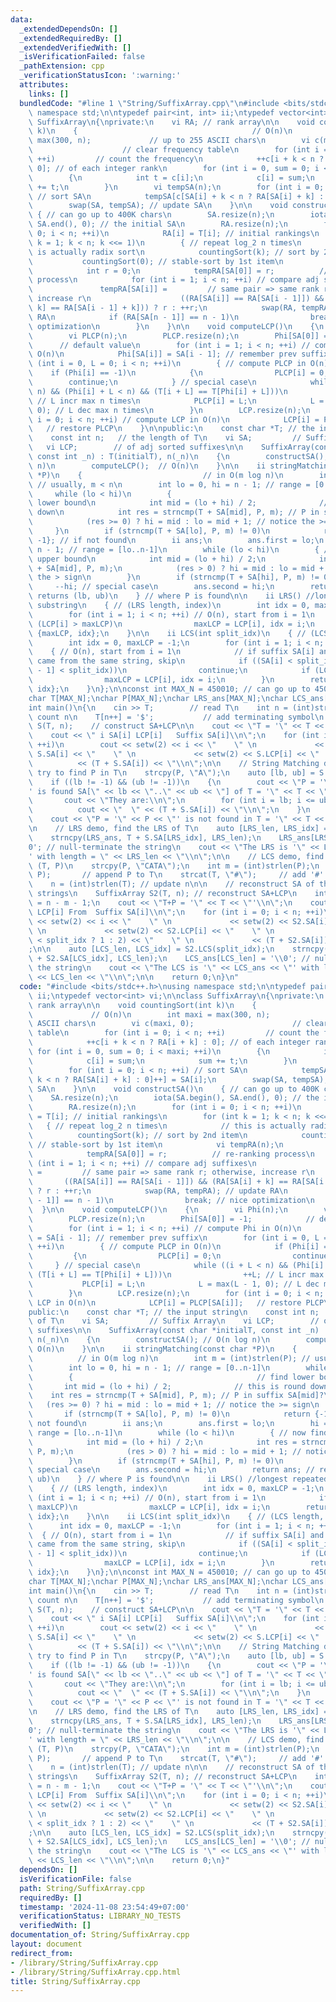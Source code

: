 ```yaml
---
data:
  _extendedDependsOn: []
  _extendedRequiredBy: []
  _extendedVerifiedWith: []
  _isVerificationFailed: false
  _pathExtension: cpp
  _verificationStatusIcon: ':warning:'
  attributes:
    links: []
  bundledCode: "#line 1 \"String/SuffixArray.cpp\"\n#include <bits/stdc++.h>\nusing\
    \ namespace std;\n\ntypedef pair<int, int> ii;\ntypedef vector<int> vi;\n\nclass\
    \ SuffixArray\n{\nprivate:\n    vi RA; // rank array\n\n    void countingSort(int\
    \ k)\n    {                                       // O(n)\n        int maxi =\
    \ max(300, n);             // up to 255 ASCII chars\n        vi c(maxi, 0);  \
    \                    // clear frequency table\n        for (int i = 0; i < n;\
    \ ++i)         // count the frequency\n            ++c[i + k < n ? RA[i + k] :\
    \ 0]; // of each integer rank\n        for (int i = 0, sum = 0; i < maxi; ++i)\n\
    \        {\n            int t = c[i];\n            c[i] = sum;\n            sum\
    \ += t;\n        }\n        vi tempSA(n);\n        for (int i = 0; i < n; ++i)\
    \ // sort SA\n            tempSA[c[SA[i] + k < n ? RA[SA[i] + k] : 0]++] = SA[i];\n\
    \        swap(SA, tempSA); // update SA\n    }\n\n    void constructSA()\n   \
    \ { // can go up to 400K chars\n        SA.resize(n);\n        iota(SA.begin(),\
    \ SA.end(), 0); // the initial SA\n        RA.resize(n);\n        for (int i =\
    \ 0; i < n; ++i)\n            RA[i] = T[i]; // initial rankings\n        for (int\
    \ k = 1; k < n; k <<= 1)\n        { // repeat log_2 n times\n            // this\
    \ is actually radix sort\n            countingSort(k); // sort by 2nd item\n \
    \           countingSort(0); // stable-sort by 1st item\n            vi tempRA(n);\n\
    \            int r = 0;\n            tempRA[SA[0]] = r;          // re-ranking\
    \ process\n            for (int i = 1; i < n; ++i) // compare adj suffixes\n \
    \               tempRA[SA[i]] =         // same pair => same rank r; otherwise,\
    \ increase r\n                    ((RA[SA[i]] == RA[SA[i - 1]]) && (RA[SA[i] +\
    \ k] == RA[SA[i - 1] + k])) ? r : ++r;\n            swap(RA, tempRA); // update\
    \ RA\n            if (RA[SA[n - 1]] == n - 1)\n                break; // nice\
    \ optimization\n        }\n    }\n\n    void computeLCP()\n    {\n        vi Phi(n);\n\
    \        vi PLCP(n);\n        PLCP.resize(n);\n        Phi[SA[0]] = -1;      \
    \      // default value\n        for (int i = 1; i < n; ++i) // compute Phi in\
    \ O(n)\n            Phi[SA[i]] = SA[i - 1]; // remember prev suffix\n        for\
    \ (int i = 0, L = 0; i < n; ++i)\n        { // compute PLCP in O(n)\n        \
    \    if (Phi[i] == -1)\n            {\n                PLCP[i] = 0;\n        \
    \        continue;\n            } // special case\n            while ((i + L <\
    \ n) && (Phi[i] + L < n) && (T[i + L] == T[Phi[i] + L]))\n                ++L;\
    \ // L incr max n times\n            PLCP[i] = L;\n            L = max(L - 1,\
    \ 0); // L dec max n times\n        }\n        LCP.resize(n);\n        for (int\
    \ i = 0; i < n; ++i) // compute LCP in O(n)\n            LCP[i] = PLCP[SA[i]];\
    \   // restore PLCP\n    }\n\npublic:\n    const char *T; // the input string\n\
    \    const int n;   // the length of T\n    vi SA;         // Suffix Array\n \
    \   vi LCP;        // of adj sorted suffixes\n\n    SuffixArray(const char *initialT,\
    \ const int _n) : T(initialT), n(_n)\n    {\n        constructSA(); // O(n log\
    \ n)\n        computeLCP();  // O(n)\n    }\n\n    ii stringMatching(const char\
    \ *P)\n    {                           // in O(m log n)\n        int m = (int)strlen(P);\
    \ // usually, m < n\n        int lo = 0, hi = n - 1; // range = [0..n-1]\n   \
    \     while (lo < hi)\n        {                                         // find\
    \ lower bound\n            int mid = (lo + hi) / 2;              // this is round\
    \ down\n            int res = strncmp(T + SA[mid], P, m); // P in suffix SA[mid]?\n\
    \            (res >= 0) ? hi = mid : lo = mid + 1; // notice the >= sign\n   \
    \     }\n        if (strncmp(T + SA[lo], P, m) != 0)\n            return {-1,\
    \ -1}; // if not found\n        ii ans;\n        ans.first = lo;\n        hi =\
    \ n - 1; // range = [lo..n-1]\n        while (lo < hi)\n        { // now find\
    \ upper bound\n            int mid = (lo + hi) / 2;\n            int res = strncmp(T\
    \ + SA[mid], P, m);\n            (res > 0) ? hi = mid : lo = mid + 1; // notice\
    \ the > sign\n        }\n        if (strncmp(T + SA[hi], P, m) != 0)\n       \
    \     --hi; // special case\n        ans.second = hi;\n        return ans; //\
    \ returns (lb, ub)\n    } // where P is found\n\n    ii LRS() //longest repeated\
    \ substring\n    { // (LRS length, index)\n        int idx = 0, maxLCP = -1;\n\
    \        for (int i = 1; i < n; ++i) // O(n), start from i = 1\n            if\
    \ (LCP[i] > maxLCP)\n                maxLCP = LCP[i], idx = i;\n        return\
    \ {maxLCP, idx};\n    }\n\n    ii LCS(int split_idx)\n    { // (LCS length, index)\n\
    \        int idx = 0, maxLCP = -1;\n        for (int i = 1; i < n; ++i)\n    \
    \    { // O(n), start from i = 1\n            // if suffix SA[i] and suffix SA[i-1]\
    \ came from the same string, skip\n            if ((SA[i] < split_idx) == (SA[i\
    \ - 1] < split_idx))\n                continue;\n            if (LCP[i] > maxLCP)\n\
    \                maxLCP = LCP[i], idx = i;\n        }\n        return {maxLCP,\
    \ idx};\n    }\n};\n\nconst int MAX_N = 450010; // can go up to 450K chars\n\n\
    char T[MAX_N];\nchar P[MAX_N];\nchar LRS_ans[MAX_N];\nchar LCS_ans[MAX_N];\n\n\
    int main()\n{\n    cin >> T;        // read T\n    int n = (int)strlen(T); //\
    \ count n\n    T[n++] = '$';           // add terminating symbol\n    SuffixArray\
    \ S(T, n);    // construct SA+LCP\n\n    cout << \"T = '\" << T << \"'\\n\";\n\
    \    cout << \" i SA[i] LCP[i]   Suffix SA[i]\\n\";\n    for (int i = 0; i < n;\
    \ ++i)\n        cout << setw(2) << i << \"    \" \n             << setw(2) <<\
    \ S.SA[i] << \"    \" \n             << setw(2) << S.LCP[i] << \"    \" \n   \
    \          << (T + S.SA[i]) << \"\\n\";\n\n    // String Matching demo, we will\
    \ try to find P in T\n    strcpy(P, \"A\");\n    auto [lb, ub] = S.stringMatching(P);\n\
    \    if ((lb != -1) && (ub != -1))\n    {\n        cout << \"P = '\" << P << \"\
    ' is found SA[\" << lb << \"..\" << ub << \"] of T = '\" << T << \"'\\n\";\n \
    \       cout << \"They are:\\n\";\n        for (int i = lb; i <= ub; ++i)\n  \
    \          cout << \"  \" << (T + S.SA[i]) << \"\\n\";\n    }\n    else\n    \
    \    cout << \"P = '\" << P << \"' is not found in T = '\" << T << \"'\\n\";\n\
    \n    // LRS demo, find the LRS of T\n    auto [LRS_len, LRS_idx] = S.LRS();\n\
    \    strncpy(LRS_ans, T + S.SA[LRS_idx], LRS_len);\n    LRS_ans[LRS_len] = '\\\
    0'; // null-terminate the string\n    cout << \"The LRS is '\" << LRS_ans << \"\
    ' with length = \" << LRS_len << \"\\n\";\n\n    // LCS demo, find the LCS of\
    \ (T, P)\n    strcpy(P, \"CATA\");\n    int m = (int)strlen(P);\n    strcat(T,\
    \ P);       // append P to T\n    strcat(T, \"#\");     // add '#' at the back\n\
    \    n = (int)strlen(T); // update n\n\n    // reconstruct SA of the combined\
    \ strings\n    SuffixArray S2(T, n); // reconstruct SA+LCP\n    int split_idx\
    \ = n - m - 1;\n    cout << \"T+P = '\" << T << \"'\\n\";\n    cout << \" i SA[i]\
    \ LCP[i] From  Suffix SA[i]\\n\";\n    for (int i = 0; i < n; ++i)\n        cout\
    \ << setw(2) << i << \"    \" \n             << setw(2) << S2.SA[i] << \"    \"\
    \ \n             << setw(2) << S2.LCP[i] << \"    \" \n             << (S2.SA[i]\
    \ < split_idx ? 1 : 2) << \"    \" \n             << (T + S2.SA[i]) << \"\\n\"\
    ;\n\n    auto [LCS_len, LCS_idx] = S2.LCS(split_idx);\n    strncpy(LCS_ans, T\
    \ + S2.SA[LCS_idx], LCS_len);\n    LCS_ans[LCS_len] = '\\0'; // null-terminate\
    \ the string\n    cout << \"The LCS is '\" << LCS_ans << \"' with length = \"\
    \ << LCS_len << \"\\n\";\n\n    return 0;\n}\n"
  code: "#include <bits/stdc++.h>\nusing namespace std;\n\ntypedef pair<int, int>\
    \ ii;\ntypedef vector<int> vi;\n\nclass SuffixArray\n{\nprivate:\n    vi RA; //\
    \ rank array\n\n    void countingSort(int k)\n    {                          \
    \             // O(n)\n        int maxi = max(300, n);             // up to 255\
    \ ASCII chars\n        vi c(maxi, 0);                      // clear frequency\
    \ table\n        for (int i = 0; i < n; ++i)         // count the frequency\n\
    \            ++c[i + k < n ? RA[i + k] : 0]; // of each integer rank\n       \
    \ for (int i = 0, sum = 0; i < maxi; ++i)\n        {\n            int t = c[i];\n\
    \            c[i] = sum;\n            sum += t;\n        }\n        vi tempSA(n);\n\
    \        for (int i = 0; i < n; ++i) // sort SA\n            tempSA[c[SA[i] +\
    \ k < n ? RA[SA[i] + k] : 0]++] = SA[i];\n        swap(SA, tempSA); // update\
    \ SA\n    }\n\n    void constructSA()\n    { // can go up to 400K chars\n    \
    \    SA.resize(n);\n        iota(SA.begin(), SA.end(), 0); // the initial SA\n\
    \        RA.resize(n);\n        for (int i = 0; i < n; ++i)\n            RA[i]\
    \ = T[i]; // initial rankings\n        for (int k = 1; k < n; k <<= 1)\n     \
    \   { // repeat log_2 n times\n            // this is actually radix sort\n  \
    \          countingSort(k); // sort by 2nd item\n            countingSort(0);\
    \ // stable-sort by 1st item\n            vi tempRA(n);\n            int r = 0;\n\
    \            tempRA[SA[0]] = r;          // re-ranking process\n            for\
    \ (int i = 1; i < n; ++i) // compare adj suffixes\n                tempRA[SA[i]]\
    \ =         // same pair => same rank r; otherwise, increase r\n             \
    \       ((RA[SA[i]] == RA[SA[i - 1]]) && (RA[SA[i] + k] == RA[SA[i - 1] + k]))\
    \ ? r : ++r;\n            swap(RA, tempRA); // update RA\n            if (RA[SA[n\
    \ - 1]] == n - 1)\n                break; // nice optimization\n        }\n  \
    \  }\n\n    void computeLCP()\n    {\n        vi Phi(n);\n        vi PLCP(n);\n\
    \        PLCP.resize(n);\n        Phi[SA[0]] = -1;            // default value\n\
    \        for (int i = 1; i < n; ++i) // compute Phi in O(n)\n            Phi[SA[i]]\
    \ = SA[i - 1]; // remember prev suffix\n        for (int i = 0, L = 0; i < n;\
    \ ++i)\n        { // compute PLCP in O(n)\n            if (Phi[i] == -1)\n   \
    \         {\n                PLCP[i] = 0;\n                continue;\n       \
    \     } // special case\n            while ((i + L < n) && (Phi[i] + L < n) &&\
    \ (T[i + L] == T[Phi[i] + L]))\n                ++L; // L incr max n times\n \
    \           PLCP[i] = L;\n            L = max(L - 1, 0); // L dec max n times\n\
    \        }\n        LCP.resize(n);\n        for (int i = 0; i < n; ++i) // compute\
    \ LCP in O(n)\n            LCP[i] = PLCP[SA[i]];   // restore PLCP\n    }\n\n\
    public:\n    const char *T; // the input string\n    const int n;   // the length\
    \ of T\n    vi SA;         // Suffix Array\n    vi LCP;        // of adj sorted\
    \ suffixes\n\n    SuffixArray(const char *initialT, const int _n) : T(initialT),\
    \ n(_n)\n    {\n        constructSA(); // O(n log n)\n        computeLCP();  //\
    \ O(n)\n    }\n\n    ii stringMatching(const char *P)\n    {                 \
    \          // in O(m log n)\n        int m = (int)strlen(P); // usually, m < n\n\
    \        int lo = 0, hi = n - 1; // range = [0..n-1]\n        while (lo < hi)\n\
    \        {                                         // find lower bound\n     \
    \       int mid = (lo + hi) / 2;              // this is round down\n        \
    \    int res = strncmp(T + SA[mid], P, m); // P in suffix SA[mid]?\n         \
    \   (res >= 0) ? hi = mid : lo = mid + 1; // notice the >= sign\n        }\n \
    \       if (strncmp(T + SA[lo], P, m) != 0)\n            return {-1, -1}; // if\
    \ not found\n        ii ans;\n        ans.first = lo;\n        hi = n - 1; //\
    \ range = [lo..n-1]\n        while (lo < hi)\n        { // now find upper bound\n\
    \            int mid = (lo + hi) / 2;\n            int res = strncmp(T + SA[mid],\
    \ P, m);\n            (res > 0) ? hi = mid : lo = mid + 1; // notice the > sign\n\
    \        }\n        if (strncmp(T + SA[hi], P, m) != 0)\n            --hi; //\
    \ special case\n        ans.second = hi;\n        return ans; // returns (lb,\
    \ ub)\n    } // where P is found\n\n    ii LRS() //longest repeated substring\n\
    \    { // (LRS length, index)\n        int idx = 0, maxLCP = -1;\n        for\
    \ (int i = 1; i < n; ++i) // O(n), start from i = 1\n            if (LCP[i] >\
    \ maxLCP)\n                maxLCP = LCP[i], idx = i;\n        return {maxLCP,\
    \ idx};\n    }\n\n    ii LCS(int split_idx)\n    { // (LCS length, index)\n  \
    \      int idx = 0, maxLCP = -1;\n        for (int i = 1; i < n; ++i)\n      \
    \  { // O(n), start from i = 1\n            // if suffix SA[i] and suffix SA[i-1]\
    \ came from the same string, skip\n            if ((SA[i] < split_idx) == (SA[i\
    \ - 1] < split_idx))\n                continue;\n            if (LCP[i] > maxLCP)\n\
    \                maxLCP = LCP[i], idx = i;\n        }\n        return {maxLCP,\
    \ idx};\n    }\n};\n\nconst int MAX_N = 450010; // can go up to 450K chars\n\n\
    char T[MAX_N];\nchar P[MAX_N];\nchar LRS_ans[MAX_N];\nchar LCS_ans[MAX_N];\n\n\
    int main()\n{\n    cin >> T;        // read T\n    int n = (int)strlen(T); //\
    \ count n\n    T[n++] = '$';           // add terminating symbol\n    SuffixArray\
    \ S(T, n);    // construct SA+LCP\n\n    cout << \"T = '\" << T << \"'\\n\";\n\
    \    cout << \" i SA[i] LCP[i]   Suffix SA[i]\\n\";\n    for (int i = 0; i < n;\
    \ ++i)\n        cout << setw(2) << i << \"    \" \n             << setw(2) <<\
    \ S.SA[i] << \"    \" \n             << setw(2) << S.LCP[i] << \"    \" \n   \
    \          << (T + S.SA[i]) << \"\\n\";\n\n    // String Matching demo, we will\
    \ try to find P in T\n    strcpy(P, \"A\");\n    auto [lb, ub] = S.stringMatching(P);\n\
    \    if ((lb != -1) && (ub != -1))\n    {\n        cout << \"P = '\" << P << \"\
    ' is found SA[\" << lb << \"..\" << ub << \"] of T = '\" << T << \"'\\n\";\n \
    \       cout << \"They are:\\n\";\n        for (int i = lb; i <= ub; ++i)\n  \
    \          cout << \"  \" << (T + S.SA[i]) << \"\\n\";\n    }\n    else\n    \
    \    cout << \"P = '\" << P << \"' is not found in T = '\" << T << \"'\\n\";\n\
    \n    // LRS demo, find the LRS of T\n    auto [LRS_len, LRS_idx] = S.LRS();\n\
    \    strncpy(LRS_ans, T + S.SA[LRS_idx], LRS_len);\n    LRS_ans[LRS_len] = '\\\
    0'; // null-terminate the string\n    cout << \"The LRS is '\" << LRS_ans << \"\
    ' with length = \" << LRS_len << \"\\n\";\n\n    // LCS demo, find the LCS of\
    \ (T, P)\n    strcpy(P, \"CATA\");\n    int m = (int)strlen(P);\n    strcat(T,\
    \ P);       // append P to T\n    strcat(T, \"#\");     // add '#' at the back\n\
    \    n = (int)strlen(T); // update n\n\n    // reconstruct SA of the combined\
    \ strings\n    SuffixArray S2(T, n); // reconstruct SA+LCP\n    int split_idx\
    \ = n - m - 1;\n    cout << \"T+P = '\" << T << \"'\\n\";\n    cout << \" i SA[i]\
    \ LCP[i] From  Suffix SA[i]\\n\";\n    for (int i = 0; i < n; ++i)\n        cout\
    \ << setw(2) << i << \"    \" \n             << setw(2) << S2.SA[i] << \"    \"\
    \ \n             << setw(2) << S2.LCP[i] << \"    \" \n             << (S2.SA[i]\
    \ < split_idx ? 1 : 2) << \"    \" \n             << (T + S2.SA[i]) << \"\\n\"\
    ;\n\n    auto [LCS_len, LCS_idx] = S2.LCS(split_idx);\n    strncpy(LCS_ans, T\
    \ + S2.SA[LCS_idx], LCS_len);\n    LCS_ans[LCS_len] = '\\0'; // null-terminate\
    \ the string\n    cout << \"The LCS is '\" << LCS_ans << \"' with length = \"\
    \ << LCS_len << \"\\n\";\n\n    return 0;\n}"
  dependsOn: []
  isVerificationFile: false
  path: String/SuffixArray.cpp
  requiredBy: []
  timestamp: '2024-11-08 23:54:49+07:00'
  verificationStatus: LIBRARY_NO_TESTS
  verifiedWith: []
documentation_of: String/SuffixArray.cpp
layout: document
redirect_from:
- /library/String/SuffixArray.cpp
- /library/String/SuffixArray.cpp.html
title: String/SuffixArray.cpp
---
```

